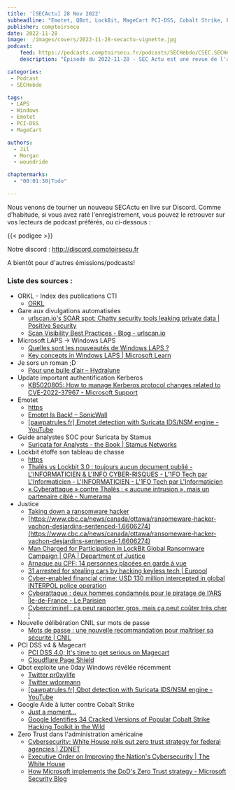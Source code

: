 ```yaml
---
title: '[SECActu] 28 Nov 2022'
subheadline: "Emotet, QBot, LockBit, MageCart PCI-DSS, Cobalt Strike, Prison, Patching Kerberos,  LAPS, etc."
publisher: comptoirsecu
date: 2022-11-28
image:  /images/covers/2022-11-28-secactu-vignette.jpg
podcast:
    feed: https://podcasts.comptoirsecu.fr/podcasts/SECHebdo/CSEC.SECHebdo.2022-11-28.m4a
    description: "Épisode du 2022-11-28 - SEC Actu est une revue de l'actualité cybersécurité réalisée en live sur Youtube, quand on voit des choses intéressantes."

categories:
 - Podcast
 - SECHebdo

tags:
 - LAPS
 - Windows
 - Emotet
 - PCI-DSS
 - MageCart

authors:
  - Jil
  - Morgan
  - woundride

chaptermarks:
  - "00:01:30|Todo"

---
```


Nous venons de tourner un nouveau SECActu en live sur Discord. Comme d'habitude, si vous avez raté l'enregistrement, vous pouvez le retrouver sur vos lecteurs de podcast préférés, ou ci-dessous :

{{< podigee >}}

Notre discord : <http://discord.comptoirsecu.fr>

A bientôt pour d'autres émissions/podcasts!

### Liste des sources :

*  ORKL - Index des publications CTI
    * [ORKL](https://orkl.eu/)
*  Gare aux divulgations automatisées
    * [urlscan.io&#39;s SOAR spot: Chatty security tools leaking private data | Positive Security](https://positive.security/blog/urlscan-data-leaks)
    * [Scan Visibility Best Practices - Blog - urlscan.io](https://urlscan.io/blog/2022/07/27/scan-visibility-best-practices/)
*  Microsoft LAPS -&gt; Windows LAPS
    * [Quelles sont les nouveautés de Windows LAPS ?](https://www.it-connect.fr/microsoft-laps-va-devenir-windows-laps-quelles-sont-les-nouveautes/)
    * [Key concepts in Windows LAPS | Microsoft Learn](https://learn.microsoft.com/en-us/windows-server/identity/laps/laps-concepts)
*  Je sors un roman ;D
    * [Pour une bulle d’air – Hydralune](https://hydralune.com/produit/pour-une-bulle-dair/)
*  Update important authentification Kerberos
    * [KB5020805: How to manage Kerberos protocol changes related to CVE-2022-37967 - Microsoft Support](https://support.microsoft.com/en-us/topic/kb5020805-how-to-manage-kerberos-protocol-changes-related-to-cve-2022-37967-997e9acc-67c5-48e1-8d0d-190269bf4efb)
* Emotet
    * [https](https://twitter.com/Cryptolaemus1)
    * [Emotet Is Back! – SonicWall](https://securitynews.sonicwall.com/xmlpost/emotet-is-back/)
    * [[pawpatrules.fr] Emotet detection with Suricata IDS/NSM engine - YouTube](https://www.youtube.com/watch?v=ZB0j7X4H3j4)
*  Guide analystes SOC pour Suricata by Stamus
    * [Suricata for Analysts - the Book | Stamus Networks](https://www.stamus-networks.com/suricata-4-analysts)
*  Lockbit étoffe son tableau de chasse
    * [https](https://twitter.com/bogdandebodnar/status/1587018892991516678)
    * [Thalès vs Lockbit 3.0 : toujours aucun document publié - L&#39;INFORMATICIEN &amp; L&#39;INFO CYBER-RISQUES - L&#39;1FO Tech par L&#39;Informaticien - L&#39;INFORMATICIEN - L&#39;1FO Tech par L&#39;Informaticien](https://www.linformaticien.com/magazine/cybersecurite/60251-thales-vs-lockbit-3-0-toujours-aucun-document-publie.html)
    * [« Cyberattaque » contre Thalès : « aucune intrusion », mais un partenaire ciblé - Numerama](https://www.numerama.com/cyberguerre/1174920-pourquoi-la-cyberattaque-contre-thales-etait-du-flan.html)
*  Justice
    * [Taking down a ransomware hacker](https://www.cbc.ca/newsinteractives/features/takedown-homegrown-ransomware-hacker)
    * [https://www.cbc.ca/news/canada/ottawa/ransomeware-hacker-vachon-desjardins-sentenced-1.6606274](https://www.cbc.ca/news/canada/ottawa/ransomeware-hacker-vachon-desjardins-sentenced-1.6606274)
    * [Man Charged for Participation in LockBit Global Ransomware Campaign | OPA | Department of Justice](https://www.justice.gov/opa/pr/man-charged-participation-lockbit-global-ransomware-campaign)
    * [Arnaque au CPF: 14 personnes placées en garde à vue](https://www.bfmtv.com/police-justice/arnaque-au-cpf-14-personnes-placees-en-garde-a-vue_AD-202211160760.html)
    * [31 arrested for stealing cars by hacking keyless tech | Europol](https://www.europol.europa.eu/media-press/newsroom/news/31-arrested-for-stealing-cars-hacking-keyless-tech)
    * [Cyber-enabled financial crime: USD 130 million intercepted in global INTERPOL police operation](https://www.interpol.int/News-and-Events/News/2022/Cyber-enabled-financial-crime-USD-130-million-intercepted-in-global-INTERPOL-police-operation)
    * [Cyberattaque : deux hommes condamnés pour le piratage de l’ARS Île-de-France - Le Parisien](https://www.leparisien.fr/faits-divers/cyberattaque-deux-hommes-condamnes-pour-le-piratage-de-lars-ile-de-france-25-11-2022-NPVZX2QT6NAQ3AQLRUQ7NZEN44.php)
    * [Cybercriminel : ça peut rapporter gros, mais ça peut coûter très cher !](https://www.dsih.fr/article/4922/cybercriminel-ca-peut-rapporter-gros-mais-ca-peut-couter-tres-cher.html)
*  Nouvelle délibération CNIL sur mots de passe
    * [Mots de passe : une nouvelle recommandation pour maîtriser sa sécurité | CNIL](https://www.cnil.fr/fr/mots-de-passe-une-nouvelle-recommandation-pour-maitriser-sa-securite)
*  PCI DSS v4 &amp; Magecart
    * [PCI DSS 4.0; It&#39;s time to get serious on Magecart](https://scotthelme.co.uk/pci-dss-4-0-its-time-to-get-serious-on-magecart/)
    * [Cloudflare Page Shield](https://www.cloudflare.com/page-shield/)
*  Qbot exploite une 0day Windows révélée récemment
    * [Twitter pr0xylife](https://twitter.com/pr0xylife/status/1593269746534858756)
    * [Twitter wdormann](https://twitter.com/wdormann/status/1582466468968792064)
    * [[pawpatrules.fr] Qbot detection with Suricata IDS/NSM engine - YouTube](https://www.youtube.com/watch?v=WfbD-L2kXbk)
*  Google Aide à lutter contre Cobalt Strike
    * [Just a moment...](https://www.bleepingcomputer.com/news/security/google-releases-165-yara-rules-to-detect-cobalt-strike-attacks/)
    * [Google Identifies 34 Cracked Versions of Popular Cobalt Strike Hacking Toolkit in the Wild](https://thehackernews.com/2022/11/google-identifies-34-cracked-versions.html?m=1)
* Zero Trust dans l&#39;administration américaine
    * [Cybersecurity: White House rolls out zero trust strategy for federal agencies | ZDNET](https://www.zdnet.com/article/white-house-rolls-out-zero-trust-strategy-for-federal-agencies/)
    * [Executive Order on Improving the Nation&#39;s Cybersecurity | The White House](https://www.whitehouse.gov/briefing-room/presidential-actions/2021/05/12/executive-order-on-improving-the-nations-cybersecurity/)
    * [How Microsoft implements the DoD&#39;s Zero Trust strategy - Microsoft Security Blog](https://www.microsoft.com/en-us/security/blog/2022/11/22/microsoft-supports-the-dods-zero-trust-strategy/)

